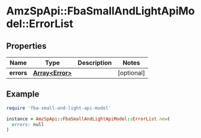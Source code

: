 # AmzSpApi::FbaSmallAndLightApiModel::ErrorList

## Properties

| Name | Type | Description | Notes |
| ---- | ---- | ----------- | ----- |
| **errors** | [**Array&lt;Error&gt;**](Error.md) |  | [optional] |

## Example

```ruby
require 'fba-small-and-light-api-model'

instance = AmzSpApi::FbaSmallAndLightApiModel::ErrorList.new(
  errors: null
)
```

